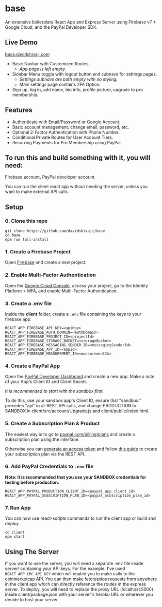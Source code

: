 # base

An extensive boilerplate React App and Express Server using Firebase v7 + Google Cloud, and the PayPal Developer SDK.

## Live Demo
[base.davidshivaji.com](https://base.davidshivaji.com)

- Basic Navbar with Customized Routes.
  - *App page is left empty.*
- Sidebar Menu toggle with logout button and subnavs for settings pages.
  - *Settings subnavs are both empty with no styling.*
  - Main settings page contains 2FA Option.
- Sign up, log in, add name, bio info, profile picture, upgrade to pro membership.


## Features

- Authenticate with Email/Password or Google Account.
- Basic account management; change email, password, etc.
- Optional 2-Factor Authentication with Phone Number.
- Conditional Private Routes for User Account Tiers.
- Recurring Payments for Pro Membership using PayPal.

## To run this and build something with it, you will need:
Firebase account, PayPal developer account.

You can run the client react app without needing the server, unless you want to make external API calls.

## Setup

### 0. Clone this repo
```
git clone https://github.com/davidshivaji/base
cd base
npm run full-install
```

### 1. Create a Firebase Project
Open [Firebase](https://console.firebase.google.com) and create a new project.

### 2. Enable Multi-Factor Authentication
Open the [Google Cloud Console](https://console.cloud.google.com), access your project, go to the Identity Platform > MFA, and enable Multi-Factor Authentication.

### 3. Create a .env file
Inside the **client** folder, create a
```.env``` file
containing the keys to your firebase app:
```
REACT_APP_FIREBASE_API_KEY=<apiKey>
REACT_APP_FIREBASE_AUTH_DOMAIN=<authDomain>
REACT_APP_FIREBASE_PROJECT_ID=<projectId>
REACT_APP_FIREBASE_STORAGE_BUCKET=<storageBucket>
REACT_APP_FIREBASE_MESSAGING_SENDER_ID=<messagingSenderId>
REACT_APP_FIREBASE_APP_ID=<appId>
REACT_APP_FIREBASE_MEASUREMENT_ID=<measurementId>
```


### 4. Create a PayPal App
Open the [PayPal Developer Dashboard](https://developer.paypal.com) and create a new app.
Make a note of your App's Client ID and Client Secret.

*It is recommended to start with the sandbox first.*

To do this, use your sandbox app's Client ID, ensure that "sandbox." precedes "api" in all REST API calls, and change PRODUCTION to SANDBOX in client/src/account/Upgrade.js and client/public/index.html.

### 5. Create a Subscription Plan & Product

The easiest way is to go to [paypal.com/billing/plans](https://paypal.com/billing/plans) and create a subscription plan using the interface.

Otherwise you can [generate an access token](https://www.paypal.com/au/smarthelp/article/how-do-i-get-an-access-token-ts2128) and follow [this guide](https://developer.paypal.com/docs/subscriptions/integrate/) to create your subscription plan via the REST API.

### 6. Add PayPal Credentials to `.env` file

**Note: It is recommended that you use your SANDBOX credentials for testing before production.**

```
REACT_APP_PAYPAL_PRODUCTION_CLIENT_ID=<paypal_app_client_id>
REACT_APP_PAYPAL_SUBSCRIPTION_PLAN_ID=<paypal_subscription_plan_id>
```

### 7. Run App
You can now use react-scripts commands to run the client app or build and deploy.
```
cd client
npm start
```


## Using The Server
If you want to use the server, you will need a separate .env file inside server/ containing your API keys.
For the example, I've used `REACT_APP_CMC_API_KEY` which will enable you to make calls to the coinmarketcap API.
You can then make fetch/axios requests from anywhere in the client app which can directly reference the routes in the express server.
To deploy, you will need to replace the proxy URL (localhost:5000) inside client/package.json with your server's heroku URL or wherever you decide to host your server.


